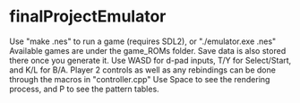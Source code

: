 # finalProjectEmulator

Use "make <game>.nes" to run a game (requires SDL2), or "./emulator.exe <game>.nes"
Available games are under the game_ROMs folder. Save data is also stored there once you generate it.
Use WASD for d-pad inputs, T/Y for Select/Start, and K/L for B/A. Player 2 controls as well as any rebindings can be done through the macros in "controller.cpp"
Use Space to see the rendering process, and P to see the pattern tables.